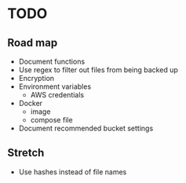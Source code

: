 # TODO

## Road map
- Document functions
- Use regex to filter out files from being backed up
- Encryption
- Environment variables
    - AWS credentials
- Docker
    - image
    - compose file
- Document recommended bucket settings

## Stretch
- Use hashes instead of file names